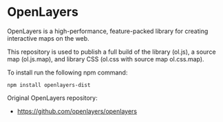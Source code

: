 # OpenLayers

OpenLayers is a high-performance, feature-packed library for creating interactive maps on the web.

This repository is used to publish a full build of the library (ol.js), a source map (ol.js.map), and library CSS (ol.css with source map ol.css.map).

To install run the following npm command:

```
npm install openlayers-dist
```

Original OpenLayers repository:

- https://github.com/openlayers/openlayers
